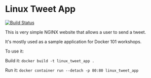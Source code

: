 # Linux Tweet App

[![Build Status](https://app.travis-ci.com/zisuu/docker-devops-lab.svg?branch=master)](https://app.travis-ci.com/zisuu/docker-devops-lab)

This is very simple NGINX website that allows a user to send a tweet. 

It's mostly used as a sample application for Docker 101 workshops. 

To use it:

Build it:
`docker build -t linux_tweet_app .`

Run it:
`docker container run --detach -p 80:80 linux_tweet_app`
